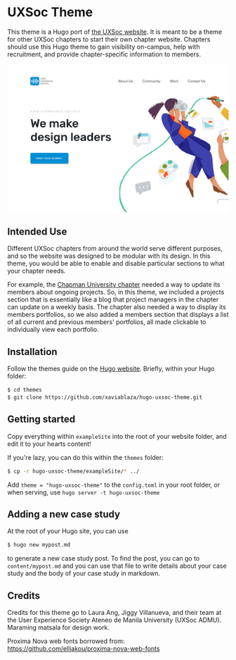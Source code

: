# UXSoc Theme

This theme is a Hugo port of [the UXSoc website](https://www.figma.com/file/Vf6nbxqkHCDFzFrYn2z3Ux5W/UXSoc-Website). It is meant to be a theme for other UXSoc chapters to start their own chapter website. Chapters should use this Hugo theme to gain visibility on-campus, help with recruitment, and provide chapter-specific information to members.

![](images/screenshot.png)

## Intended Use

Different UXSoc chapters from around the world serve different purposes, and so the website was designed to be modular with its design. In this theme, you would be able to enable and disable particular sections to what your chapter needs.

For example, the [Chapman University chapter](https://www.facebook.com/UXSocChapmanU) needed a way to update its members about ongoing projects. So, in this theme, we included a projects section that is essentially like a blog that project managers in the chapter can update on a weekly basis. The chapter also needed a way to display its members portfolios, so we also added a members section that displays a list of all current and previous members' portfolios, all made clickable to individually view each portfolio.

## Installation

Follow the themes guide on the [Hugo website](https://gohugo.io/themes/installing-and-using-themes/). Briefly, within your Hugo folder:

```sh
$ cd themes
$ git clone https://github.com/xaviablaza/hugo-uxsoc-theme.git
```

## Getting started

Copy everything within `exampleSite` into the root of your website folder, and edit it to your hearts content!

If you're lazy, you can do this within the `themes` folder:
```sh
$ cp -r hugo-uxsoc-theme/exampleSite/* ../
```

Add `theme = "hugo-uxsoc-theme"` to the  `config.toml` in your root folder, or when serving, use `hugo server -t hugo-uxsoc-theme`

## Adding a new case study

At the root of your Hugo site, you can use
```sh
$ hugo new mypost.md
```
to generate a new case study post. To find the post, you can go to `content/mypost.md` and you can use that file to write details about your case study and the body of your case study in markdown.

## Credits

Credits for this theme go to Laura Ang, Jiggy Villanueva, and their team at the User Experience Society Ateneo de Manila University (UXSoc ADMU). Maraming matsala for design work.

Proxima Nova web fonts borrowed from: https://github.com/elliakou/proxima-nova-web-fonts
